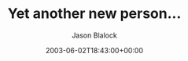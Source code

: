 ---
title: 'Yet another new person...'
posts: 1
hash: 't132'
author: 'Jason Blalock'
date: 2003-06-02T18:43:00+00:00
sources:
  - http://forums.tokipona.org/viewtopic.php%3Ft=132.html
---